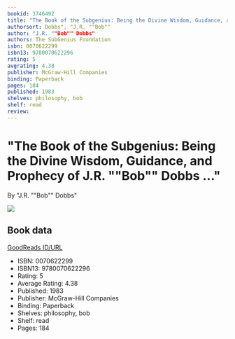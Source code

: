 ```yaml
---
bookid: 3746492
title: "The Book of the Subgenius: Being the Divine Wisdom, Guidance, and Prophecy of J.R. ""Bob"" Dobbs ..."
authorsort: Dobbs", "J.R. ""Bob""
author: "J.R. ""Bob"" Dobbs"
authors: The SubGenius Foundation
isbn: 0070622299
isbn13: 9780070622296
rating: 5
avgrating: 4.38
publisher: McGraw-Hill Companies
binding: Paperback
pages: 184
published: 1983
shelves: philosophy, bob
shelf: read
review: 
---
```


# "The Book of the Subgenius: Being the Divine Wisdom, Guidance, and Prophecy of J.R. ""Bob"" Dobbs ..."

By "J.R. ""Bob"" Dobbs"

![](../../1244922298l/3746492.jpg)

## Book data

[GoodReads ID/URL](https://www.goodreads.com/book/show/3746492)

- ISBN: 0070622299
- ISBN13: 9780070622296
- Rating: 5
- Average Rating: 4.38
- Published: 1983
- Publisher: McGraw-Hill Companies
- Binding: Paperback
- Shelves: philosophy, bob
- Shelf: read
- Pages: 184

